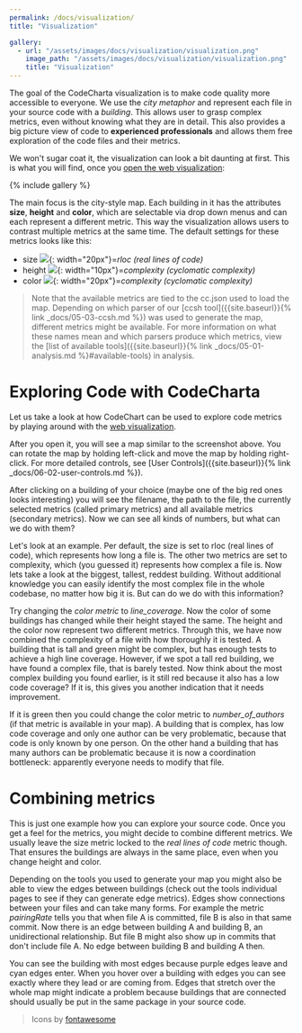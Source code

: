 ```yaml
---
permalink: /docs/visualization/
title: "Visualization"

gallery:
  - url: "/assets/images/docs/visualization/visualization.png"
    image_path: "/assets/images/docs/visualization/visualization.png"
    title: "Visualization"
---
```


The goal of the CodeCharta visualization is to make code quality more accessible to everyone. We use the _city metaphor_ and represent each file in your source code with a _building_. This allows user to grasp complex metrics, even without knowing what they are in detail. This also provides a big picture view of code to **experienced professionals** and allows them free exploration of the code files and their metrics.

We won't sugar coat it, the visualization can look a bit daunting at first. This is what you will find, once you [open the web visualization]({{site.web_visualization_link}}):

{% include gallery %}

The main focus is the city-style map. Each building in it has the attributes **size**, **height** and **color**, which are selectable via drop down menus and can each represent a different metric. This way the visualization allows users to contrast multiple metrics at the same time. The default settings for these metrics looks like this:

- size ![]({{site.baseurl}}/assets/images/vendor/fontawesome/arrows-alt-solid-white.svg){: width="20px"}=_rloc (real lines of code)_
- height ![]({{site.baseurl}}/assets/images/vendor/fontawesome/arrows-alt-v-solid-white.svg){: width="10px"}=_complexity (cyclomatic complexity)_
- color ![]({{site.baseurl}}/assets/images/vendor/fontawesome/paint-brush-solid-white.svg){: width="20px"}=_complexity (cyclomatic complexity)_

> Note that the available metrics are tied to the cc.json used to load the map. Depending on which parser of our [ccsh tool]({{site.baseurl}}{% link _docs/05-03-ccsh.md %}) was used to generate the map, different metrics might be available.
> For more information on what these names mean and which parsers produce which metrics, view the [list of available tools]({{site.baseurl}}{% link _docs/05-01-analysis.md %}#available-tools) in analysis.

# Exploring Code with CodeCharta

Let us take a look at how CodeChart can be used to explore code metrics by playing around with the [web visualization]({{site.web_visualization_link}}).

After you open it, you will see a map similar to the screenshot above. You can rotate the map by holding left-click and move the map by holding right-click. For more detailed controls, see [User Controls]({{site.baseurl}}{% link _docs/06-02-user-controls.md %}).

After clicking on a building of your choice (maybe one of the big red ones looks interesting) you will see the filename, the path to the file, the currently selected metrics (called primary metrics) and all available metrics (secondary metrics). Now we can see all kinds of numbers, but what can we do with them?

[//]: # "We can combine knowledge about different metrics to draw conclusions about our code!"

Let's look at an example. Per default, the size is set to rloc (real lines of code), which represents how long a file is. The other two metrics are set to complexity, which (you guessed it) represents how complex a file is. Now lets take a look at the biggest, tallest, reddest building. Without additional knowledge you can easily identify the most complex file in the whole codebase, no matter how big it is. But can do we do with this information?

Try changing the _color metric_ to _line_coverage_. Now the color of some buildings has changed while their height stayed the same. The height and the color now represent two different metrics. Through this, we have now combined the complexity of a file with how thoroughly it is tested. A building that is tall and green might be complex, but has enough tests to achieve a high line coverage. However, if we spot a tall red building, we have found a complex file, that is barely tested. Now think about the most complex building you found earlier, is it still red because it also has a low code coverage? If it is, this gives you another indication that it needs improvement.

If it is green then you could change the color metric to _number_of_authors_ (if that metric is available in your map). A building that is complex, has low code coverage and only one author can be very problematic, because that code is only known by one person. On the other hand a building that has many authors can be problematic because it is now a coordination bottleneck: apparently everyone needs to modify that file.

# Combining metrics

This is just one example how you can explore your source code. Once you get a feel for the metrics, you might decide to combine different metrics. We usually leave the size metric locked to the _real lines of code_ metric though. That ensures the buildings are always in the same place, even when you change height and color.

Depending on the tools you used to generate your map you might also be able to view the edges between buildings (check out the tools individual pages to see if they can generate edge metrics). Edges show connections between your files and can take many forms. For example the metric _pairingRate_ tells you that when file A is committed, file B is also in that same commit. Now there is an edge between building A and building B, an unidirectional relationship. But file B might also show up in commits that don't include file A. No edge between building B and building A then.

You can see the building with most edges because purple edges leave and cyan edges enter. When you hover over a building with edges you can see exactly where they lead or are coming from. Edges that stretch over the whole map might indicate a problem because buildings that are connected should usually be put in the same package in your source code.

> Icons by [fontawesome](https://fontawesome.com/icons?d=gallery&q=arrows)
